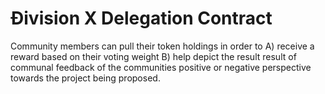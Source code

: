 # Ðivision X Delegation Contract

Community members can pull their token holdings in order to A) receive a reward based on their voting weight B) help depict the result result of communal feedback of the communities positive or negative perspective towards the project being proposed. 
